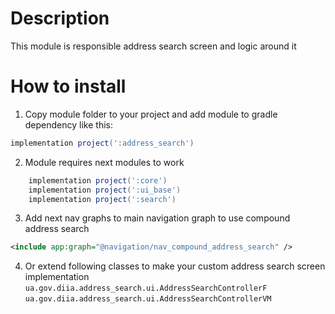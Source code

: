 # Description

This module is responsible address search screen and logic around it

# How to install
1. Copy module folder to your project and add module to gradle dependency like this:

```groovy
implementation project(':address_search')
```

2. Module requires next modules to work
```groovy
    implementation project(':core')
    implementation project(':ui_base')
    implementation project(':search')
```
3. Add next nav graphs to main navigation graph to use compound address search
```xml
<include app:graph="@navigation/nav_compound_address_search" />
```

4. Or extend following classes to make your custom address search screen implementation
`ua.gov.diia.address_search.ui.AddressSearchControllerF`
`ua.gov.diia.address_search.ui.AddressSearchControllerVM`